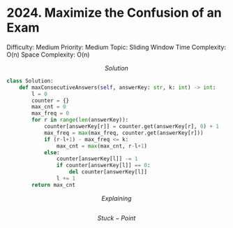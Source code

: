 # 2024. Maximize the Confusion of an Exam

Difficulty: Medium
Priority: Medium
Topic: Sliding Window
Time Complexity: O(n)
Space Complexity: O(n)

$$
Solution
$$

```python
class Solution:
    def maxConsecutiveAnswers(self, answerKey: str, k: int) -> int:
        l = 0
        counter = {}
        max_cnt = 0
        max_freq = 0
        for r in range(len(answerKey)):
            counter[answerKey[r]] = counter.get(answerKey[r], 0) + 1
            max_freq = max(max_freq, counter.get(answerKey[r]))
            if (r-l+1) - max_freq <= k:
                max_cnt = max(max_cnt, r-l+1)
            else:
                counter[answerKey[l]] -= 1
                if counter[answerKey[l]] == 0:
                    del counter[answerKey[l]]
                l += 1
        return max_cnt

```

$$
Explaining
$$

```

```

$$
Stuck-Point
$$

```

```